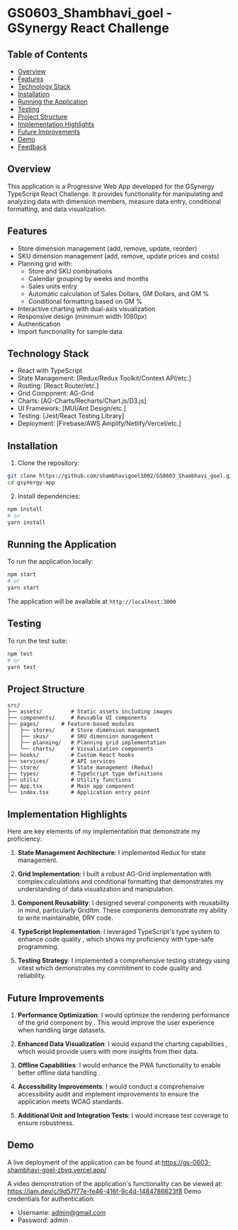 # GS0603_Shambhavi_goel - GSynergy React Challenge

## Table of Contents
- [Overview](#overview)
- [Features](#features)
- [Technology Stack](#technology-stack)
- [Installation](#installation)
- [Running the Application](#running-the-application)
- [Testing](#testing)
- [Project Structure](#project-structure)
- [Implementation Highlights](#implementation-highlights)
- [Future Improvements](#future-improvements)
- [Demo](#demo)
- [Feedback](#feedback)

## Overview
This application is a Progressive Web App developed for the GSynergy TypeScript React Challenge. It provides functionality for manipulating and analyzing data with dimension members, measure data entry, conditional formatting, and data visualization.

## Features
- Store dimension management (add, remove, update, reorder)
- SKU dimension management (add, remove, update prices and costs)
- Planning grid with:
  - Store and SKU combinations
  - Calendar grouping by weeks and months
  - Sales units entry
  - Automatic calculation of Sales Dollars, GM Dollars, and GM %
  - Conditional formatting based on GM %
- Interactive charting with dual-axis visualization
- Responsive design (minimum width 1080px)
- Authentication
- Import functionality for sample data

## Technology Stack
- React with TypeScript
- State Management: [Redux/Redux Toolkit/Context API/etc.]
- Routing: [React Router/etc.]
- Grid Component: AG-Grid
- Charts: [AG-Charts/Recharts/Chart.js/D3.js]
- UI Framework: [MUI/Ant Design/etc.]
- Testing: [Jest/React Testing Library]
- Deployment: [Firebase/AWS Amplify/Netlify/Vercel/etc.]

## Installation
1. Clone the repository:
```bash
git clone https://github.com/shambhavigoel1002/GS0603_Shambhavi_goel.git
cd gsynergy-app
```

2. Install dependencies:
```bash
npm install
# or
yarn install
```

## Running the Application
To run the application locally:

```bash
npm start
# or
yarn start
```

The application will be available at `http://localhost:3000`

## Testing
To run the test suite:

```bash
npm test
# or
yarn test
```


## Project Structure
```
src/
├── assets/         # Static assets including images
├── components/     # Reusable UI components
├── pages/       # Feature-based modules
│   ├── stores/     # Store dimension management
│   ├── skus/       # SKU dimension management
│   ├── planning/   # Planning grid implementation
│   └── charts/     # Visualization components
├── hooks/          # Custom React hooks
├── services/       # API services
├── store/          # State management (Redux)
├── types/          # TypeScript type definitions
├── utils/          # Utility functions
├── App.tsx         # Main app component
└── index.tsx       # Application entry point
```

## Implementation Highlights

Here are key elements of my implementation that demonstrate my proficiency:

1. **State Management Architecture**: I implemented Redux for state management.

2. **Grid Implementation**: I built a robust AG-Grid implementation with complex calculations and conditional formatting that demonstrates my understanding of data visualization and manipulation. 

3. **Component Reusability**: I designed several components with reusability in mind, particularly GridItm. These components demonstrate my ability to write maintainable, DRY code.

4. **TypeScript Implementation**: I leveraged TypeScript's type system to enhance code quality , which shows my proficiency with type-safe programming.

5. **Testing Strategy**: I implemented a comprehensive testing strategy using vitest which demonstrates my commitment to code quality and reliability.

## Future Improvements

1. **Performance Optimization**: I would optimize the rendering performance of the grid component by . This would improve the user experience when handling large datasets.

2. **Enhanced Data Visualization**: I would expand the charting capabilities , which would provide users with more insights from their data.

3. **Offline Capabilities**: I would enhance the PWA functionality to enable better offline data handling .

4. **Accessibility Improvements**: I would conduct a comprehensive accessibility audit and implement improvements to ensure the application meets WCAG standards.

5. **Additional Unit and Integration Tests**: I would increase test coverage to ensure robustness.

## Demo
A live deployment of the application can be found at:https://gs-0603-shambhavi-goel-zbvq.vercel.app/

A video demonstration of the application's functionality can be viewed at: https://jam.dev/c/9d57f77e-fe46-416f-9c4d-1484786623f8
Demo credentials for authentication:
- Username: admin@gmail.com
- Password: admin
